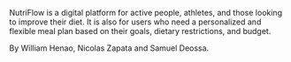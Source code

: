 NutriFlow is a digital platform for active people, athletes, and those looking to improve their diet. It is also for users who need a personalized and flexible meal plan based on their goals, dietary restrictions, and budget.

By William Henao, Nicolas Zapata and Samuel Deossa.
